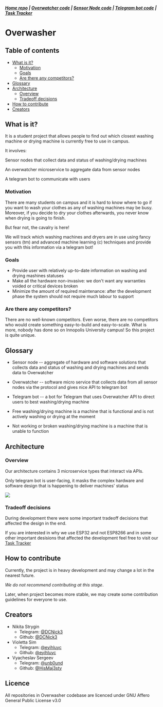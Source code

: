 ##### [Home repo](https://github.com/overwasher/home/) | [Overwatcher code](https://github.com/overwasher/overwatcher) | [Sensor Node code](https://github.com/overwasher/esp-firmware) | [Telegram bot code](https://github.com/overwasher/telegram-bot) | [Task Tracker](https://taiga.dcnick3.me/project/overwasher/)

# Overwasher

## Table of contents

* [What is it?](#what-is-it-)
  + [Motivation](#motivation)
  + [Goals](#goals)
  + [Are there any competitors?](#are-there-any-competitors-)
* [Glossary](#glossary)
* [Architecture](#architecture)
  + [Overview](#overview)
  + [Tradeoff decisions](#tradeoff-decisions)
* [How to contribute](#how-to-contribute)
* [Creators](#creators)

## What is it?

It is a student project that allows people to find out which closest washing machine or drying machine is currently free to use in campus. 

It involves:

Sensor nodes that collect data and status of washing/drying machines

An overwatcher microservice to aggregate data from sensor nodes

A telegram bot to communicate with users

### Motivation

There are many students on campus and it is hard to know where to go if you want to wash your clothes as any of washing machines may be busy. Moreover, if you decide to dry your clothes afterwards, you never know when drying is going to finish.

But fear not, the cavalry is here!

We will track which washing machines and dryers are in use using fancy sensors (tm) and advanced machine learning (c) techniques and provide you with this information via a telegram bot!

### Goals

- Provide user with relatively up-to-date information on washing and drying mashines statuses
- Make all the hardware non-invasive: we don't want any warranties voided or critical devices broken
- Minimize the amount of required maintenance: after the development phase the system should not require much labour to support

### Are there any competitors?

There are no well-known competitors. Even worse, there are no competitors who would create something easy-to-build and easy-to-scale. What is more, nobody has done so on Innopolis University campus! So this project is quite unique.

## Glossary

* Sensor node -- aggregate of hardware and software solutions that collects data and status of washing and drying machines and sends data to Overwatcher

* Overwatcher -- software micro service that collects data from all sensor nodes via the protocol and gives nice API to telegram bot

* Telegram bot -- a bot for Telegram that uses Overwatcher API to direct users to best washing/drying machine

* Free washing/drying machine is a machine that is functional and is not actively washing or drying at the moment

* Not working or broken washing/drying machine is a machine that is unable to function

## Architecture

### Overview

Our architecture contains 3 microservice types that interact via APIs.

Only telegram bot is user-facing, it masks the complex hardware and software design that is happening to deliver machines' status

![](https://files.catbox.moe/7g8v3o.jpg)

### Tradeoff decisions 

During development there were some important tradeoff decisions that affected the design in the end.

If you are interested in why we use ESP32 and not ESP8266 and in some other important desisions that affected the development feel free to visit our [Task Tracker](https://taiga.dcnick3.me/project/overwasher/)

## How to contribute

Currently, the project is in heavy development and may change a lot in the nearest future. 

*We do not recommend contributing at this stage*. 

Later, when project becomes more stable, we may create some contribution guidelines for everyone to use. 

## Creators

- Nikita Strygin
  * Telegram: [@DCNick3](https://t.me/DCNick3)
  * Github: [@DCNick3](https://github.com/DCNick3)
- Violetta Sim
  * Telegram: [@eyihluyc](https://t.me/eyihluyc)
  * Github: [@eyihluyc](https://github.com/eyihluyc)
- Vyacheslav Sergeev
  * Telegram: [@unb0und](https://t.me/unb0und)
  * Github: [@HisMaj3sty](https://github.com/HisMaj3sty)

## Licence

All repositories in Overwasher codebase are licenced under GNU Affero General Public License v3.0
